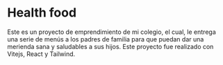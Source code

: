 # Health food

Este es un proyecto de emprendimiento de mi colegio, el cual, le entrega una serie de menús a los padres de familia para que puedan dar una merienda sana y saludables a sus hijos.
Este proyecto fue realizado con Vitejs, React y Tailwind.
